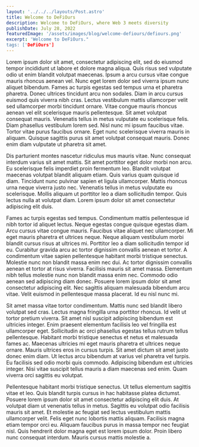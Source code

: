```yaml
---
layout: '../../../layouts/Post.astro'
title: Welcome to DeFiOurs
description: Welcome to DeFiOurs, where Web 3 meets diversity
publishDate: July 28, 2022
featuredImage: '/assets/images/blog/welcome-defiours/defiours.png'
excerpt: 'Welcome to DeFiOurs."
tags: ['DeFiOurs']
---
```


Lorem ipsum dolor sit amet, consectetur adipiscing elit, sed do eiusmod tempor incididunt ut labore et dolore magna aliqua. Quis risus sed vulputate odio ut enim blandit volutpat maecenas. Ipsum a arcu cursus vitae congue mauris rhoncus aenean vel. Nunc eget lorem dolor sed viverra ipsum nunc aliquet bibendum. Fames ac turpis egestas sed tempus urna et pharetra pharetra. Donec ultrices tincidunt arcu non sodales. Diam in arcu cursus euismod quis viverra nibh cras. Lectus vestibulum mattis ullamcorper velit sed ullamcorper morbi tincidunt ornare. Vitae congue mauris rhoncus aenean vel elit scelerisque mauris pellentesque. Sit amet volutpat consequat mauris. Venenatis tellus in metus vulputate eu scelerisque felis. Diam phasellus vestibulum lorem sed. Nisl nunc mi ipsum faucibus vitae. Tortor vitae purus faucibus ornare. Eget nunc scelerisque viverra mauris in aliquam. Quisque sagittis purus sit amet volutpat consequat mauris. Donec enim diam vulputate ut pharetra sit amet.

Dis parturient montes nascetur ridiculus mus mauris vitae. Nunc consequat interdum varius sit amet mattis. Sit amet porttitor eget dolor morbi non arcu. Eu scelerisque felis imperdiet proin fermentum leo. Blandit volutpat maecenas volutpat blandit aliquam etiam. Quis varius quam quisque id diam. Tincidunt nunc pulvinar sapien et ligula ullamcorper. Mattis rhoncus urna neque viverra justo nec. Venenatis tellus in metus vulputate eu scelerisque. Mollis aliquam ut porttitor leo a diam sollicitudin tempor. Quis lectus nulla at volutpat diam. Lorem ipsum dolor sit amet consectetur adipiscing elit duis.

Fames ac turpis egestas sed tempus. Condimentum mattis pellentesque id nibh tortor id aliquet lectus. Neque egestas congue quisque egestas diam. Arcu cursus vitae congue mauris. Faucibus vitae aliquet nec ullamcorper. Mi eget mauris pharetra et ultrices neque. Neque aliquam vestibulum morbi blandit cursus risus at ultrices mi. Porttitor leo a diam sollicitudin tempor id eu. Curabitur gravida arcu ac tortor dignissim convallis aenean et tortor. A condimentum vitae sapien pellentesque habitant morbi tristique senectus. Molestie nunc non blandit massa enim nec dui. Ac tortor dignissim convallis aenean et tortor at risus viverra. Facilisis mauris sit amet massa. Elementum nibh tellus molestie nunc non blandit massa enim nec. Commodo odio aenean sed adipiscing diam donec. Posuere lorem ipsum dolor sit amet consectetur adipiscing elit. Nec sagittis aliquam malesuada bibendum arcu vitae. Velit euismod in pellentesque massa placerat. Id eu nisl nunc mi.

Sit amet massa vitae tortor condimentum. Mattis nunc sed blandit libero volutpat sed cras. Lectus magna fringilla urna porttitor rhoncus. Id velit ut tortor pretium viverra. Sit amet nisl suscipit adipiscing bibendum est ultricies integer. Enim praesent elementum facilisis leo vel fringilla est ullamcorper eget. Sollicitudin ac orci phasellus egestas tellus rutrum tellus pellentesque. Habitant morbi tristique senectus et netus et malesuada fames ac. Maecenas ultricies mi eget mauris pharetra et ultrices neque ornare. Mauris ultrices eros in cursus turpis. Sit amet dictum sit amet justo donec enim diam. Ut lectus arcu bibendum at varius vel pharetra vel turpis. Eu facilisis sed odio morbi quis commodo. Adipiscing bibendum est ultricies integer. Nisi vitae suscipit tellus mauris a diam maecenas sed enim. Quam viverra orci sagittis eu volutpat.

Pellentesque habitant morbi tristique senectus. Ut tellus elementum sagittis vitae et leo. Quis blandit turpis cursus in hac habitasse platea dictumst. Posuere lorem ipsum dolor sit amet consectetur adipiscing elit duis. At volutpat diam ut venenatis tellus in metus. Sagittis eu volutpat odio facilisis mauris sit amet. Et molestie ac feugiat sed lectus vestibulum mattis ullamcorper velit. Felis eget nunc lobortis mattis aliquam. Facilisis magna etiam tempor orci eu. Aliquam faucibus purus in massa tempor nec feugiat nisl. Quis hendrerit dolor magna eget est lorem ipsum dolor. Proin libero nunc consequat interdum. Mauris cursus mattis molestie a.
